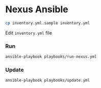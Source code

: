 # Nexus Ansible

```bash
cp inventory.yml.sample inventory.yml
```

Edit `inventory.yml` file

### Run

```bash
ansible-playbook playbooks/run-nexus.yml
```

### Update

```bash
ansible-playbook playbooks/update.yml
```